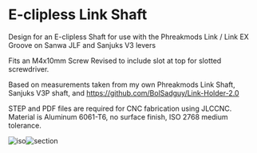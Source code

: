 # E-clipless Link Shaft
Design for an E-clipless Shaft for use with the Phreakmods Link / Link EX Groove on Sanwa JLF and Sanjuks V3 levers

Fits an M4x10mm Screw
Revised to include slot at top for slotted screwdriver.

Based on measurements taken from my own Phreakmods Link Shaft, Sanjuks V3P shaft, and https://github.com/BolSadguy/Link-Holder-2.0

STEP and PDF files are required for CNC fabrication using JLCCNC. 
Material is Aluminum 6061-T6, no surface finish, ISO 2768 medium tolerance.


![iso](https://github.com/user-attachments/assets/30913d77-142f-44e7-ae8a-082f1eae8b70)![section](https://github.com/user-attachments/assets/69e89b8e-e89a-411e-92d0-27c41802e457)
